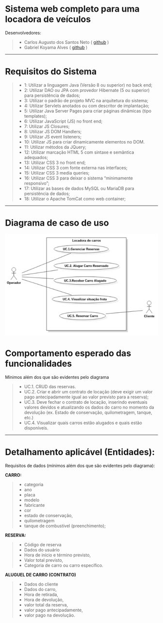 # Sistema web completo para uma locadora de veículos

Desenvolvedores:

> * Carlos Augusto dos Santos Neto ( [github](https://github.com/augustoliks) )
> * Gabriel Koyama Alves ( [github](https://github.com/Gabrielkoyamao) )

---

# Requisitos do Sistema

> * 1: Utilizar a linguagem Java (Versão 8 ou superior) no back end;
> * 2: Utilizar DAO ou JPA com provedor Hibernate (5 ou superior) para persistência de dados;
> * 3: Utilizar o padrão de projeto MVC na arquitetura do sistema;
> * 4: Utilizar Servlets anotados ou com descritor de implantação;
> * 5: Utilizar Java Server Pages para criar páginas dinâmicas (tipo templates);
> * 6: Utilizar JavaScript (JS) no front end;
> * 7: Utilizar JS Closures;
> * 8: Utilizar JS DOM Handlers;
> * 9: Utilizar JS event listeners;
> * 10: Utilizar JS para criar dinamicamente elementos no DOM.
> * 11: Utilizar métodos da JQuery;
> * 12: Utilizar marcação HTML 5 com sintaxe e semântica adequados;
> * 13: Utilizar CSS 3 no front end;
> * 14: Utilizar CSS 3 com fonte externa nas interfaces;
> * 15: Utilizar CSS 3 media queries;
> * 16: Utilizar CSS 3 para deixar o sistema “minimamente responsivo”;
> * 17: Utilizar as bases de dados MySQL ou MariaDB para persistência de dados;
> * 18: Utilizar o Apache TomCat como web container;

---


# Diagrama de caso de uso

![diagrama-caso-uso.jpg](.images/diagrama-caso-uso.jpg)


# Comportamento esperado das funcionalidades 

Mínimos além dos que são evidentes pelo diagrama

> * UC.1. CRUD das reservas.
> * UC.2. Criar e abrir um contrato de locação (deve exigir um valor pago antecipadamente igual ao valor previsto para a reserva);
> * UC.3. Deve fechar o contrato de locação, inserindo eventuais valores devidos e atualizando os dados do carro no momento da devolução (ex. Estado de conservação, quilometragem, tanque, etc.)
> * UC.4. Visualizar quais carros estão alugados e quais estão disponíveis.

---

# Detalhamento aplicável (Entidades):

Requisitos de dados (mínimos além dos que são evidentes pelo diagrama):

**CARRO:** 
> * categoria 
> * ano 
> * placa
> * modelo
> * fabricante
> * cor
> * estado de conservação, 
> * quilometragem
> * tanque de combustível (preenchimento);

**RESERVA:** 
> * Código de reserva
> * Dados do usuário
> * Hora de início e término previsto, 
> * Valor total previsto, 
> * Categoria de carro ou carro específico.

**ALUGUEL DE CARRO (CONTRATO)** 
> * Dados do cliente
> * Dados do carro, 
> * Hora de retirada, 
> * Hora de devolução, 
> * valor total da reserva, 
> * valor pago antecipadamente, 
> * valor pago na devolução.
